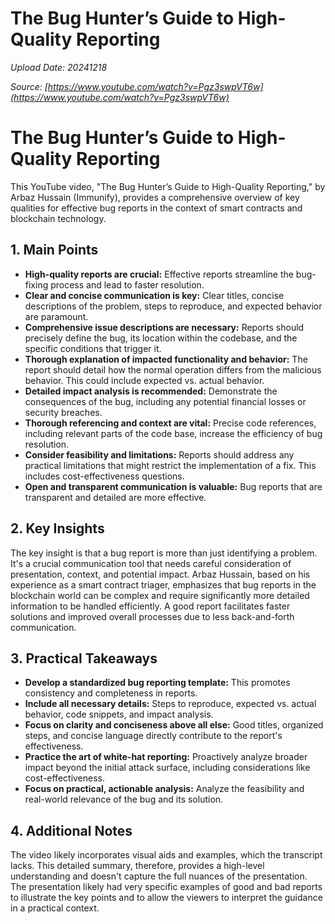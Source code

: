 # The Bug Hunter’s Guide to High-Quality Reporting

*Upload Date: 20241218*

*Source: [https://www.youtube.com/watch?v=Pgz3swpVT6w](https://www.youtube.com/watch?v=Pgz3swpVT6w)*

# The Bug Hunter’s Guide to High-Quality Reporting

This YouTube video, "The Bug Hunter’s Guide to High-Quality Reporting," by Arbaz Hussain (Immunify), provides a comprehensive overview of key qualities for effective bug reports in the context of smart contracts and blockchain technology.

## 1. Main Points

* **High-quality reports are crucial:** Effective reports streamline the bug-fixing process and lead to faster resolution.
* **Clear and concise communication is key:**  Clear titles, concise descriptions of the problem, steps to reproduce, and expected behavior are paramount.
* **Comprehensive issue descriptions are necessary:** Reports should precisely define the bug, its location within the codebase, and the specific conditions that trigger it.
* **Thorough explanation of impacted functionality and behavior:** The report should detail how the normal operation differs from the malicious behavior.  This could include expected vs. actual behavior.
* **Detailed impact analysis is recommended:**  Demonstrate the consequences of the bug, including any potential financial losses or security breaches.
* **Thorough referencing and context are vital:**  Precise code references, including relevant parts of the code base, increase the efficiency of bug resolution.
* **Consider feasibility and limitations:** Reports should address any practical limitations that might restrict the implementation of a fix.  This includes cost-effectiveness questions.
* **Open and transparent communication is valuable:** Bug reports that are transparent and detailed are more effective.


## 2. Key Insights

The key insight is that a bug report is more than just identifying a problem. It's a crucial communication tool that needs careful consideration of presentation, context, and potential impact. Arbaz Hussain, based on his experience as a smart contract triager, emphasizes that bug reports in the blockchain world can be complex and require significantly more detailed information to be handled efficiently.  A good report facilitates faster solutions and improved overall processes due to less back-and-forth communication.

## 3. Practical Takeaways

* **Develop a standardized bug reporting template:**  This promotes consistency and completeness in reports.
* **Include all necessary details:** Steps to reproduce, expected vs. actual behavior, code snippets, and impact analysis.
* **Focus on clarity and conciseness above all else:**  Good titles, organized steps, and concise language directly contribute to the report's effectiveness.
* **Practice the art of white-hat reporting:**  Proactively analyze broader impact beyond the initial attack surface, including considerations like cost-effectiveness.
* **Focus on practical, actionable analysis:** Analyze the feasibility and real-world relevance of the bug and its solution.


## 4. Additional Notes

The video likely incorporates visual aids and examples, which the transcript lacks. This detailed summary, therefore, provides a high-level understanding and doesn't capture the full nuances of the presentation.  The presentation likely had very specific examples of good and bad reports to illustrate the key points and to allow the viewers to interpret the guidance in a practical context.